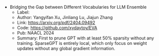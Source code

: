 

- Bridging the Gap between Different Vocabularies for LLM Ensemble
    - Label: 
    - Author: Yangyifan Xu, Jinliang Lu, Jiajun Zhang
    - Link: https://arxiv.org/pdf/2404.09492
    - Code: https://github.com/xydaytoy/EVA
    - Pub: NAACL 2024
    - Summary: First to prune GPT with at least 50% sparsity without any training. SparseGPT is entirely local, which only focus on weight updates without any global gradient information. 




